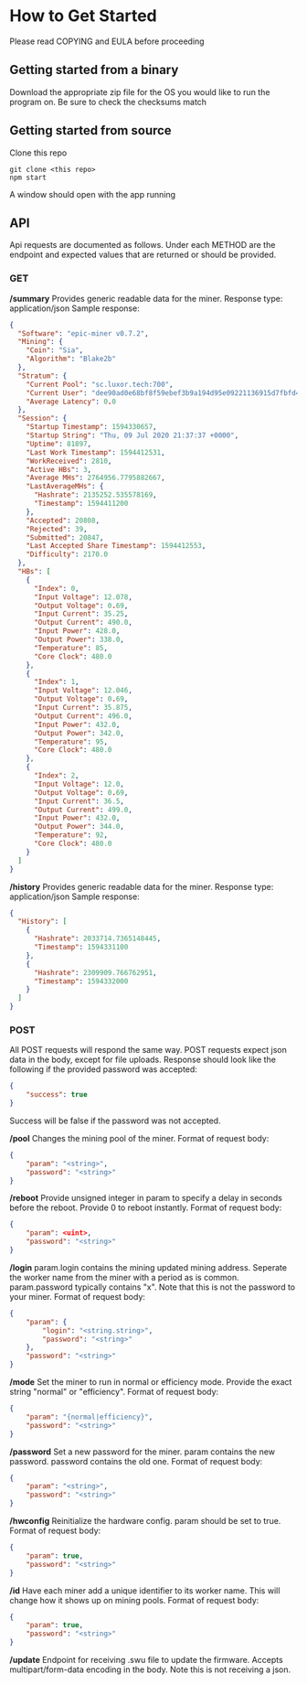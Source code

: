 # How to Get Started
Please read COPYING and EULA before proceeding
## Getting started from a binary
Download the appropriate zip file for the OS you would like to run the program on. Be sure to check the checksums match 
## Getting started from source
Clone this repo
```
git clone <this repo>
npm start
```
A window should open with the app running
## API
Api requests are documented as follows. Under each METHOD are the endpoint and expected values that are returned or should be provided.
### GET
**/summary**
Provides generic readable data for the miner.
Response type: application/json
Sample response:
```json
{
  "Software": "epic-miner v0.7.2",
  "Mining": {
    "Coin": "Sia",
    "Algorithm": "Blake2b"
  },
  "Stratum": {
    "Current Pool": "sc.luxor.tech:700",
    "Current User": "dee90ad0e68bf8f59ebef3b9a194d95e09221136915d7fbfd4312a2abf7c83dc070ecc5e7f9e.ePIC-SC200-01",
    "Average Latency": 0.0
  },
  "Session": {
    "Startup Timestamp": 1594330657,
    "Startup String": "Thu, 09 Jul 2020 21:37:37 +0000",
    "Uptime": 81897,
    "Last Work Timestamp": 1594412531,
    "WorkReceived": 2810,
    "Active HBs": 3,
    "Average MHs": 2764956.7795882667,
    "LastAverageMHs": {
      "Hashrate": 2135252.535578169,
      "Timestamp": 1594411200
    },
    "Accepted": 20808,
    "Rejected": 39,
    "Submitted": 20847,
    "Last Accepted Share Timestamp": 1594412553,
    "Difficulty": 2170.0
  },
  "HBs": [
    {
      "Index": 0,
      "Input Voltage": 12.078,
      "Output Voltage": 0.69,
      "Input Current": 35.25,
      "Output Current": 490.0,
      "Input Power": 428.0,
      "Output Power": 338.0,
      "Temperature": 85,
      "Core Clock": 480.0
    },
    {
      "Index": 1,
      "Input Voltage": 12.046,
      "Output Voltage": 0.69,
      "Input Current": 35.875,
      "Output Current": 496.0,
      "Input Power": 432.0,
      "Output Power": 342.0,
      "Temperature": 95,
      "Core Clock": 480.0
    },
    {
      "Index": 2,
      "Input Voltage": 12.0,
      "Output Voltage": 0.69,
      "Input Current": 36.5,
      "Output Current": 499.0,
      "Input Power": 432.0,
      "Output Power": 344.0,
      "Temperature": 92,
      "Core Clock": 480.0
    }
  ]
}
```
**/history**
Provides generic readable data for the miner.
Response type: application/json
Sample response:
```json
{
  "History": [
    {
      "Hashrate": 2033714.7365148445,
      "Timestamp": 1594331100
    },
    {
      "Hashrate": 2309909.766762951,
      "Timestamp": 1594332000
    }
  ]
}
```
### POST
All POST requests will respond the same way.
POST requests expect json data in the body, except for file uploads.
Response should look like the following if the provided password was accepted:
```json
{
	"success": true
}
```
Success will be false if the password was not accepted.

**/pool**
Changes the mining pool of the miner.
Format of request body:
```json
{
	"param": "<string>",
	"password": "<string>"
}
```
**/reboot**
Provide unsigned integer in param to specify a delay in seconds before the reboot. Provide 0 to reboot instantly.
Format of request body:
```json
{
	"param": <uint>,
	"password": "<string>"
}
```
**/login**
param.login contains the mining updated mining address. Seperate the worker name from the miner with a period as is common.
param.password typically contains "x". Note that this is not the password to your miner. 
Format of request body:
```json
{
	"param": {
		"login": "<string.string>",
		"password": "<string>"
	},
	"password": "<string>"
}
```
**/mode**
Set the miner to run in normal or efficiency mode. Provide the exact string "normal" or "efficiency".
Format of request body:
```json
{
	"param": "{normal|efficiency}",
	"password": "<string>"
}
```
**/password**
Set a new password for the miner. param contains the new password. password contains the old one.
Format of request body:
```json
{
	"param": "<string>",
	"password": "<string>"
}
```
**/hwconfig**
Reinitialize the hardware config.
param should be set to true.
Format of request body:
```json
{
	"param": true,
	"password": "<string>"
}
```
**/id**
Have each miner add a unique identifier to its worker name. This will change how it shows up on mining pools.
Format of request body:
```json
{
	"param": true,
	"password": "<string>"
}
```
**/update**
Endpoint for receiving .swu file to update the firmware. Accepts multipart/form-data encoding in the body.
Note this is not receiving a json.
